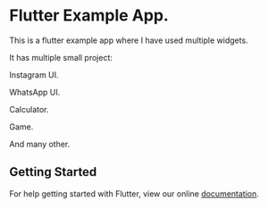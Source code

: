 # Flutter Example App.

This is a flutter example app where I have used multiple widgets.

It has multiple small project:

Instagram UI.

WhatsApp UI.

Calculator.

Game.

And many other.


## Getting Started

For help getting started with Flutter, view our online
[documentation](https://flutter.io/).
